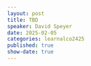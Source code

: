 ```yaml
---
layout: post
title: TBD
speaker: David Speyer
date: 2025-02-05
categories: learnalco2425
published: true
show-date: true
---
```

